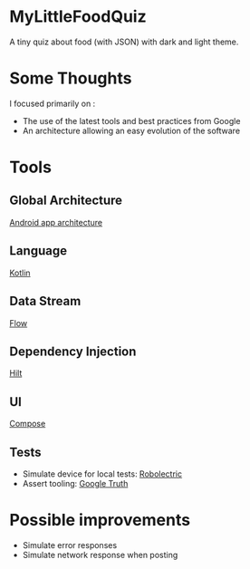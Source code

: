 # MyLittleFoodQuiz

A tiny quiz about food (with JSON) with dark and light theme.

# Some Thoughts

I focused primarily on :

* The use of the latest tools and best practices from Google
* An architecture allowing an easy evolution of the software

# Tools

## Global Architecture

[Android app architecture](https://developer.android.com/topic/architecture)

## Language

[Kotlin](https://developer.android.com/kotlin)

## Data Stream

[Flow](https://developer.android.com/kotlin/flow)

## Dependency Injection

[Hilt](https://developer.android.com/training/dependency-injection/hilt-android)

## UI

[Compose](https://developer.android.com/jetpack/compose)

## Tests

* Simulate device for local tests: [Robolectric](http://robolectric.org/)
* Assert tooling: [Google Truth](https://github.com/google/truth)

# Possible improvements

* Simulate error responses
* Simulate network response when posting  
